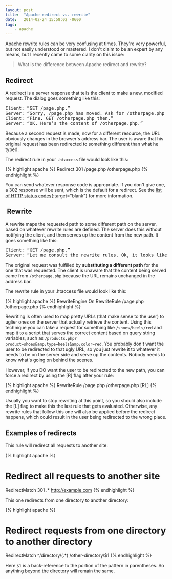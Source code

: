 ```yaml
---
layout: post
title:  "Apache redirect vs. rewrite"
date:   2014-02-24 15:58:02 -0600
tags:
    - apache
---
```


Apache rewrite rules can be very confusing at times. They're very powerful, but not easily understood or mastered. I don't claim to be an expert by any means, but I recently came to some clarity on this issue: 

> What is the difference between Apache redirect and rewrite?

## Redirect

A redirect is a server response that tells the client to make a new, modified request. The dialog goes something like this:

<pre>
Client: “GET /page.php.”
Server: “Sorry, /page.php has moved. Ask for /otherpage.php instead”.
Client: “Fine. GET /otherpage.php then.”
Server: “OK. Here’s the content of /otherpage.php.”
</pre>

Because a second request is made, now for a different resource, the URL obviously changes in the browser's address bar. The user is aware that his original request has been redirected to something different than what he typed.

The redirect rule in your `.htaccess` file would look like this:

{% highlight apache %}
Redirect 301 /page.php /otherpage.php
{% endhighlight %}

You can send whatever response code is appropriate. If you don't give one, a 302 response will be sent, which is the default for a redirect. See the [list of HTTP status codes](http://en.wikipedia.org/wiki/List_of_HTTP_status_codes#3xx_Redirection){:target="blank"} for more information.

##  Rewrite

A rewrite maps the requested path to some different path on the server, based on whatever rewrite rules are defined. The server does this without notifying the client, and then serves up the content from the new path. It goes something like this:

<pre>
Client: “GET /page.php.”
Server: “Let me consult the rewrite rules. Ok, it looks like all requests for /page.php should be served from /otherpage.php. Here’s the content of /otherpage.php.”
</pre>

The original request was fulfilled by **substituting a different path** for the one that was requested. The client is unaware that the content being served came from `/otherpage.php` because the URL remains unchanged in the address bar.

The rewrite rule in your .htaccess file would look like this:

{% highlight apache %}
RewriteEngine On
RewriteRule /page.php /otherpage.php
{% endhighlight %}

Rewriting is often used to map pretty URLs (that make sense to the user) to uglier ones on the server that actually retrieve the content. Using this technique you can take a request for something like `/shoes/heels/red` and map it to a script that serves the correct content based on query string variables, such as `/products.php?product=shoes&amp;type=heels&amp;color=red`. You probably don't want the user to be redirected to that ugly URL, so you just rewrite it to whatever it needs to be on the server side and serve up the contents. Nobody needs to know what's going on behind the scenes.

However, if you DO want the user to be redirected to the new path, you can force a redirect by using the [R] flag after your rule:

{% highlight apache %}
RewriteRule /page.php /otherpage.php [RL]
{% endhighlight %}

Usually you want to stop rewriting at this point, so you should also include the [L] flag to make this the last rule that gets evaluated. Otherwise, any rewrite rules that follow this one will also be applied before the redirect happens, which could result in the user being redirected to the wrong place.

## Examples of redirects

This rule will redirect all requests to another site:

{% highlight apache %}
# Redirect all requests to another site
RedirectMatch 301 .* http://example.com
{% endhighlight %}

This one redirects from one directory to another directory:

{% highlight apache %}
# Redirect requests from one directory to another directory
RedirectMatch ^/directory/(.*) /other-directory/$1
{% endhighlight %}

Here `$1` is a back-reference to the portion of the pattern in parentheses. So anything beyond the directory will remain the same.

